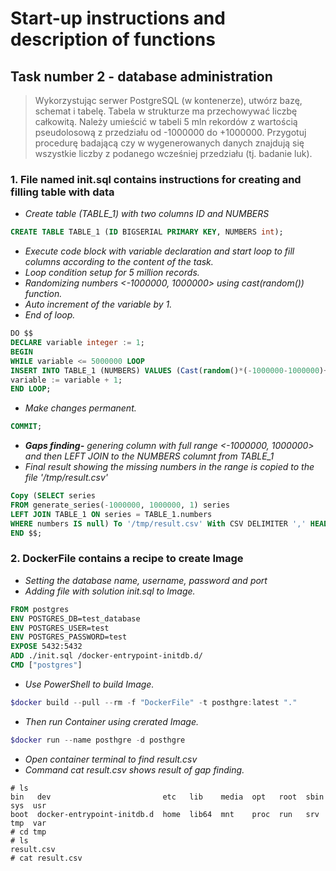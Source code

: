 # Start-up instructions and description of functions

## Task number 2 - database administration

>Wykorzystując serwer PostgreSQL (w kontenerze), utwórz bazę, schemat i tabelę. Tabela w strukturze ma przechowywać liczbę całkowitą. Należy umieścić w tabeli 5 mln rekordów z wartością pseudolosową z przedziału od -1000000 do +1000000. Przygotuj procedurę badającą czy w wygenerowanych danych znajdują się wszystkie liczby z podanego wcześniej przedziału (tj. badanie luk).

### 1. File named init.sql contains instructions for creating and filling table with data

* *Create table (TABLE_1) with two columns ID and NUMBERS*

```SQL
CREATE TABLE TABLE_1 (ID BIGSERIAL PRIMARY KEY, NUMBERS int);
```

* *Execute code block with variable declaration and start loop to fill columns according to the content of the task.*
* *Loop condition setup for 5 million records.*
* *Randomizing numbers <-1000000, 1000000> using cast(random()) function.*
* *Auto increment of the variable by 1.*
* *End of loop.*

```SQL
DO $$
DECLARE variable integer := 1;
BEGIN
WHILE variable <= 5000000 LOOP
INSERT INTO TABLE_1 (NUMBERS) VALUES (Cast(random()*(-1000000-1000000)+1000000 as int));
variable := variable + 1;
END LOOP;
```

* *Make changes permanent.*

```SQL
COMMIT;
```

* __*Gaps finding-*__ *genering column with full range <-1000000, 1000000> and then LEFT JOIN to the NUMBERS columnt from TABLE_1*
* *Final result showing the missing numbers in the range is copied to the file '/tmp/result.csv'*

```SQL
Copy (SELECT series
FROM generate_series(-1000000, 1000000, 1) series
LEFT JOIN TABLE_1 ON series = TABLE_1.numbers
WHERE numbers IS null) To '/tmp/result.csv' With CSV DELIMITER ',' HEADER;
END $$;
```

### 2. DockerFile contains a recipe to create Image

* *Setting the database name, username, password and port*
* *Adding file with solution init.sql to Image.*

```dockerfile
FROM postgres
ENV POSTGRES_DB=test_database
ENV POSTGRES_USER=test
ENV POSTGRES_PASSWORD=test
EXPOSE 5432:5432
ADD ./init.sql /docker-entrypoint-initdb.d/
CMD ["postgres"]
```

* *Use PowerShell to build Image.*

```powershell
$docker build --pull --rm -f "DockerFile" -t posthgre:latest "."
```

* *Then run Container using crerated Image.*

```powershell
$docker run --name posthgre -d posthgre
```

* *Open container terminal to find result.csv*
* *Command cat result.csv shows result of gap finding.*

```docker
# ls
bin   dev                         etc   lib    media  opt   root  sbin  sys  usr
boot  docker-entrypoint-initdb.d  home  lib64  mnt    proc  run   srv   tmp  var
# cd tmp
# ls
result.csv
# cat result.csv
```
